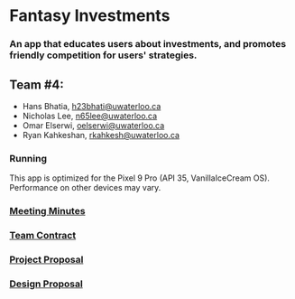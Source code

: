 # Fantasy Investments

### An app that educates users about investments, and promotes friendly competition for users' strategies.


## Team \#4:
* Hans Bhatia, h23bhati@uwaterloo.ca
* Nicholas Lee, n65lee@uwaterloo.ca
* Omar Elserwi, oelserwi@uwaterloo.ca
* Ryan Kahkeshan, rkahkesh@uwaterloo.ca


### Running
This app is optimized for the Pixel 9 Pro (API 35, VanillaIceCream OS). Performance on other devices may vary.

### [Meeting Minutes](https://git.uwaterloo.ca/oelserwi/cs346-lab101-4/-/wikis/Meeting-Minutes)

### [Team Contract](https://git.uwaterloo.ca/oelserwi/cs346-lab101-4/-/wikis/Team-Contract)
### [Project Proposal](https://git.uwaterloo.ca/oelserwi/cs346-lab101-4/-/wikis/Project-Proposal)
### [Design Proposal](https://git.uwaterloo.ca/oelserwi/cs346-lab101-4/-/wikis/Design-Proposal)